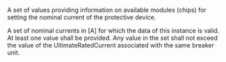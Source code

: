A set of values providing information on available modules (chips) for setting the nominal current of the protective device.


<!-- comment -->


A set of nominal currents in [A] for which the data of this instance is valid. At least one value shall be provided. Any value in the set shall not exceed the value of the
UltimateRatedCurrent associated with the same breaker unit.


